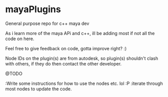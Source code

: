 # mayaPlugins

General purpose repo for c++ maya dev

As i learn more of the maya APi and c++, ill be adding most if not all the code on here. 


Feel free to give feedback on code, gotta improve right? :)


Node IDs on the plugin(s) are from autodesk,  so plugin(s) shouldn't clash with others, if they do then contact the 
other developer.


@TODO

:Write some instructions for how to use the nodes etc. lol :P 
:iterate through most nodes to update the code.

